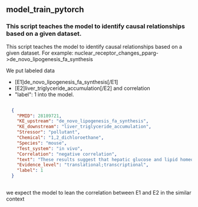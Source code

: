## model_train_pytorch
###  This script teaches the model to identify causal relationships based on a given dataset. 
This script teaches the model to identify causal relationships based on a given dataset. For example:
nuclear_receptor_changes_pparg->de_novo_lipogenesis_fa_synthesis

We put labeled data 
- [E1]de_novo_lipogenesis_fa_synthesis[/E1] 
- [E2]liver_triglyceride_accumulation[/E2]
  and correlation 
 - "label": 1
  into the model.


```json

  {
    "PMID": 28189721,
    "KE_upstream": "de_novo_lipogenesis_fa_synthesis",
    "KE_downstream": "liver_triglyceride_accumulation",
    "Stressor": "pollutant",
    "Chemical": "1,2_dichloroethane",
    "Species": "mouse",
    "Test_system": "in vivo",
    "Correlation": "negative correlation",
    "text": "These results suggest that hepatic glucose and lipid homeostasis are impaired by 1,2-DCE exposure via down-regulation of PYGL and G6PC expression, which may be primarily mediated by the 2-chloroacetic acid-activated Akt1 pathway. [E1]de_novo_lipogenesis_fa_synthesis[/E1] decreases [E2]liver_triglyceride_accumulation[/E2]. [E1]de_novo_lipogenesis_fa_synthesis[/E1] decreases [E2]liver_triglyceride_accumulation[/E2].",
    "Evidence_level": "translational;transcriptional",
    "label": 1
  }
  
  ```
  
  we expect the model to lean the correlation between E1 and E2 in the similar context
